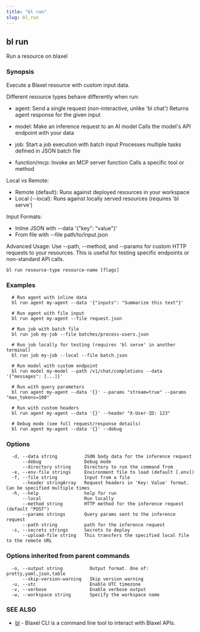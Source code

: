```yaml
---
title: "bl run"
slug: bl_run
---
```

## bl run

Run a resource on blaxel

### Synopsis

Execute a Blaxel resource with custom input data.

Different resource types behave differently when run:

- agent: Send a single request (non-interactive, unlike 'bl chat')
         Returns agent response for the given input

- model: Make an inference request to an AI model
         Calls the model's API endpoint with your data

- job: Start a job execution with batch input
       Processes multiple tasks defined in JSON batch file

- function/mcp: Invoke an MCP server function
                Calls a specific tool or method

Local vs Remote:
- Remote (default): Runs against deployed resources in your workspace
- Local (--local): Runs against locally served resources (requires 'bl serve')

Input Formats:
- Inline JSON with --data '{"key": "value"}'
- From file with --file path/to/input.json

Advanced Usage:
Use --path, --method, and --params for custom HTTP requests to your resources.
This is useful for testing specific endpoints or non-standard API calls.

```
bl run resource-type resource-name [flags]
```

### Examples

```
  # Run agent with inline data
  bl run agent my-agent --data '{"inputs": "Summarize this text"}'

  # Run agent with file input
  bl run agent my-agent --file request.json

  # Run job with batch file
  bl run job my-job --file batches/process-users.json

  # Run job locally for testing (requires 'bl serve' in another terminal)
  bl run job my-job --local --file batch.json

  # Run model with custom endpoint
  bl run model my-model --path /v1/chat/completions --data '{"messages": [...]}'

  # Run with query parameters
  bl run agent my-agent --data '{}' --params "stream=true" --params "max_tokens=100"

  # Run with custom headers
  bl run agent my-agent --data '{}' --header "X-User-ID: 123"

  # Debug mode (see full request/response details)
  bl run agent my-agent --data '{}' --debug
```

### Options

```
  -d, --data string          JSON body data for the inference request
      --debug                Debug mode
      --directory string     Directory to run the command from
  -e, --env-file strings     Environment file to load (default [.env])
  -f, --file string          Input from a file
      --header stringArray   Request headers in 'Key: Value' format. Can be specified multiple times
  -h, --help                 help for run
      --local                Run locally
      --method string        HTTP method for the inference request (default "POST")
      --params strings       Query params sent to the inference request
      --path string          path for the inference request
  -s, --secrets strings      Secrets to deploy
      --upload-file string   This transfers the specified local file to the remote URL
```

### Options inherited from parent commands

```
  -o, --output string          Output format. One of: pretty,yaml,json,table
      --skip-version-warning   Skip version warning
  -u, --utc                    Enable UTC timezone
  -v, --verbose                Enable verbose output
  -w, --workspace string       Specify the workspace name
```

### SEE ALSO

* [bl](bl.md)	 - Blaxel CLI is a command line tool to interact with Blaxel APIs.

